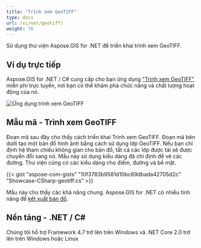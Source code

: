 ```yaml
---
title: "Trình xem GeoTIFF"
type: docs
url: /vi/net/geotiff/
weight: 70
---
```


Sử dụng thư viện Aspose.GIS for .NET để triển khai trình xem GeoTIFF.

## **Ví dụ trực tiếp**

Aspose.GIS for .NET / C# cung cấp cho bạn ứng dụng ["Trình xem GeoTIFF"](https://products.aspose.app/gis/viewer/geotiff) miễn phí trực tuyến, nơi bạn có thể khám phá chức năng và chất lượng hoạt động của nó.

![Ứng dụng trình xem GeoTIFF](viewer.png)

## **Mẫu mã - Trình xem GeoTIFF**

Đoạn mã sau đây cho thấy cách triển khai Trình xem GeoTIFF. Đoạn mã bên dưới tạo một bản đồ hình ảnh bằng cách sử dụng lớp GeoTIFF. Nếu bạn chỉ định hệ tham chiếu không gian cho bản đồ, tất cả các lớp được tải sẽ được chuyển đổi sang nó.
Mẫu này sử dụng kiểu dáng đã chỉ định để vẽ các đường. Thư viện cũng có các kiểu dáng cho điểm, đường và bề mặt.

{{< gist "aspose-com-gists" "10f3783b9581d10bc69dbada42705d2c" "Showcase-CSharp-geotiff.cs" >}}

Mẫu này cho thấy các khả năng chung. Aspose.GIS for .NET có nhiều tính năng để [kết xuất bản đồ](https://docs.aspose.com/gis/net/map-rendering/).

## **Nền tảng - .NET / C#**

Chúng tôi hỗ trợ Framework 4.7 trở lên trên Windows và .NET Core 2.0 trở lên trên Windows hoặc Linux
